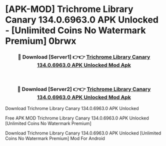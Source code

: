 # [APK-MOD] Trichrome Library Canary 134.0.6963.0 APK Unlocked - [Unlimited Coins No Watermark Premium] 0brwx



<div align="center">
<h3>🔴 Download [Server1] 👉👉 <a href="https://momento.my/?title=Trichrome_Library_Canary_134.0.6963.0_APK_Unlocked">Trichrome Library Canary 134.0.6963.0 APK Unlocked Mod Apk</a></h3><br>

<h3>🔴 Download [Server2] 👉👉 <a href="https://momento.my/?title=Trichrome_Library_Canary_134.0.6963.0_APK_Unlocked">Trichrome Library Canary 134.0.6963.0 APK Unlocked Mod Apk</a></h3>
</div>



Download Trichrome Library Canary 134.0.6963.0 APK Unlocked 

Free APK MOD Trichrome Library Canary 134.0.6963.0 APK Unlocked [Unlimited Coins No Watermark Premium]

Download Trichrome Library Canary 134.0.6963.0 APK Unlocked [Unlimited Coins No Watermark Premium] Mod For Android
